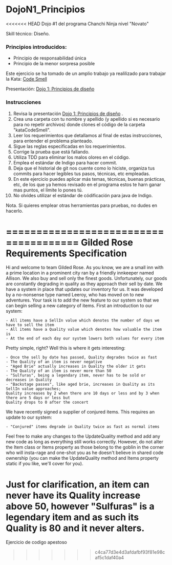 # DojoN1_Principios
<<<<<<< HEAD
Dojo #1 del programa Chanchi Ninja nivel "Novato" 

Skill técnico: Diseño. 

### Principios introducidos: ###
* Principio de responsabilidad única
* Principio de la menor sorpresa posible

Este ejercicio se ha tomado de un amplio trabajo ya realilizado para trabajar la Kata: [Code Smell](https://github.com/emilybache/GildedRose-Refactoring-Kata)

Presentación: [Dojo 1: Principios de diseño](https://docs.google.com/a/dsindigo.com/presentation/d/1I4FvHsa8FXrNoqswoUk-6hduWaG5tT11aQG5gAFrqdg/edit?usp=sharing) 


### Instrucciones ###
1. Revisa la presentación [Dojo 1: Principios de diseño](https://docs.google.com/a/dsindigo.com/presentation/d/1I4FvHsa8FXrNoqswoUk-6hduWaG5tT11aQG5gAFrqdg/edit?usp=sharing) .
2. Crea una carpeta con tu nombre y apellido (y apellido si es necesario para no repetir archivos) donde clones el código de la carpeta "kataCodeSmell".
3. Leer los requerimientos que detallamos al final de estas instrucciones, para entender el problema planteado.
4. Sigue las reglas especificadas en los requerimientos.
5. Corrige la prueba que está fallando.
6. Utiliza TDD para eliminar los malos olores en el código.
7. Emplea el estándar de Indigo para hacer commit.
8. Deja que el historial de git nos cuente como lo hiciste, organiza tus commits para hacer legibles tus pasos, técnicas, etc empleadas.
9. En este ejercicio puedes aplicar más temas, técnicas, buenas prácticas, etc, de los que ya hemos revisado en el programa estos te harn ganar mas puntos, el límite lo pones tú.
10. No olvides utilizar el estándar de códificación para java de Indigo.

Nota. Si quieres emplear otras herramientas para pruebas, no dudes en hacerlo.

======================================
Gilded Rose Requirements Specification
======================================

Hi and welcome to team Gilded Rose. As you know, we are a small inn with a prime location in a
prominent city ran by a friendly innkeeper named Allison. We also buy and sell only the finest goods.
Unfortunately, our goods are constantly degrading in quality as they approach their sell by date. We
have a system in place that updates our inventory for us. It was developed by a no-nonsense type named
Leeroy, who has moved on to new adventures. Your task is to add the new feature to our system so that
we can begin selling a new category of items. First an introduction to our system:

	- All items have a SellIn value which denotes the number of days we have to sell the item
	- All items have a Quality value which denotes how valuable the item is
	- At the end of each day our system lowers both values for every item

Pretty simple, right? Well this is where it gets interesting:

	- Once the sell by date has passed, Quality degrades twice as fast
	- The Quality of an item is never negative
	- "Aged Brie" actually increases in Quality the older it gets
	- The Quality of an item is never more than 50
	- "Sulfuras", being a legendary item, never has to be sold or decreases in Quality
	- "Backstage passes", like aged brie, increases in Quality as its SellIn value approaches;
	Quality increases by 2 when there are 10 days or less and by 3 when there are 5 days or less but
	Quality drops to 0 after the concert

We have recently signed a supplier of conjured items. This requires an update to our system:

	- "Conjured" items degrade in Quality twice as fast as normal items

Feel free to make any changes to the UpdateQuality method and add any new code as long as everything
still works correctly. However, do not alter the Item class or Items property as those belong to the
goblin in the corner who will insta-rage and one-shot you as he doesn't believe in shared code
ownership (you can make the UpdateQuality method and Items property static if you like, we'll cover
for you).

Just for clarification, an item can never have its Quality increase above 50, however "Sulfuras" is a
legendary item and as such its Quality is 80 and it never alters.
=======
Ejercicio de codigo apestoso
>>>>>>> c4ca77d3e4d3afdafbf93f81e98caf5c1daf40a4
